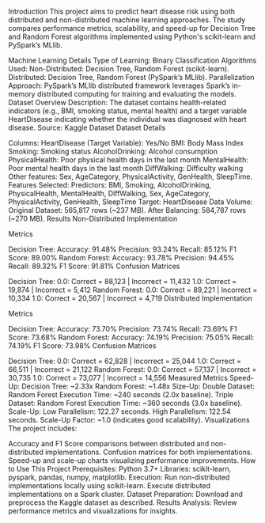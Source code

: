 Introduction
This project aims to predict heart disease risk using both distributed and non-distributed machine learning approaches. The study compares performance metrics, scalability, and speed-up for Decision Tree and Random Forest algorithms implemented using Python's scikit-learn and PySpark’s MLlib.

Machine Learning Details
Type of Learning: Binary Classification
Algorithms Used:
Non-Distributed: Decision Tree, Random Forest (scikit-learn).
Distributed: Decision Tree, Random Forest (PySpark’s MLlib).
Parallelization Approach:
PySpark’s MLlib distributed framework leverages Spark’s in-memory distributed computing for training and evaluating the models.
Dataset Overview
Description:
The dataset contains health-related indicators (e.g., BMI, smoking status, mental health) and a target variable HeartDisease indicating whether the individual was diagnosed with heart disease.
Source: Kaggle Dataset
Dataset Details

Columns:
HeartDisease (Target Variable): Yes/No
BMI: Body Mass Index
Smoking: Smoking status
AlcoholDrinking: Alcohol consumption
PhysicalHealth: Poor physical health days in the last month
MentalHealth: Poor mental health days in the last month
DiffWalking: Difficulty walking
Other features: Sex, AgeCategory, PhysicalActivity, GenHealth, SleepTime.
Features Selected:
Predictors: BMI, Smoking, AlcoholDrinking, PhysicalHealth, MentalHealth, DiffWalking, Sex, AgeCategory, PhysicalActivity, GenHealth, SleepTime
Target: HeartDisease
Data Volume:
Original Dataset: 565,817 rows (~237 MB).
After Balancing: 584,787 rows (~270 MB).
Results
Non-Distributed Implementation

Metrics

Decision Tree:
Accuracy: 91.48%
Precision: 93.24%
Recall: 85.12%
F1 Score: 89.00%
Random Forest:
Accuracy: 93.78%
Precision: 94.45%
Recall: 89.32%
F1 Score: 91.81%
Confusion Matrices

Decision Tree:
0.0: Correct = 88,123 | Incorrect = 11,432
1.0: Correct = 19,874 | Incorrect = 5,412
Random Forest:
0.0: Correct = 89,221 | Incorrect = 10,334
1.0: Correct = 20,567 | Incorrect = 4,719
Distributed Implementation

Metrics

Decision Tree:
Accuracy: 73.70%
Precision: 73.74%
Recall: 73.69%
F1 Score: 73.68%
Random Forest:
Accuracy: 74.19%
Precision: 75.05%
Recall: 74.19%
F1 Score: 73.98%
Confusion Matrices

Decision Tree:
0.0: Correct = 62,828 | Incorrect = 25,044
1.0: Correct = 66,511 | Incorrect = 21,122
Random Forest:
0.0: Correct = 57,137 | Incorrect = 30,735
1.0: Correct = 73,077 | Incorrect = 14,556
Measured Metrics
Speed-Up:
Decision Tree: ~2.33x
Random Forest: ~1.48x
Size-Up:
Double Dataset: Random Forest Execution Time: ~240 seconds (2.0x baseline).
Triple Dataset: Random Forest Execution Time: ~360 seconds (3.0x baseline).
Scale-Up:
Low Parallelism: 122.27 seconds.
High Parallelism: 122.54 seconds.
Scale-Up Factor: ~1.0 (indicates good scalability).
Visualizations
The project includes:

Accuracy and F1 Score comparisons between distributed and non-distributed implementations.
Confusion matrices for both implementations.
Speed-up and scale-up charts visualizing performance improvements.
How to Use This Project
Prerequisites:
Python 3.7+
Libraries: scikit-learn, pyspark, pandas, numpy, matplotlib.
Execution:
Run non-distributed implementations locally using scikit-learn.
Execute distributed implementations on a Spark cluster.
Dataset Preparation:
Download and preprocess the Kaggle dataset as described.
Results Analysis:
Review performance metrics and visualizations for insights.
